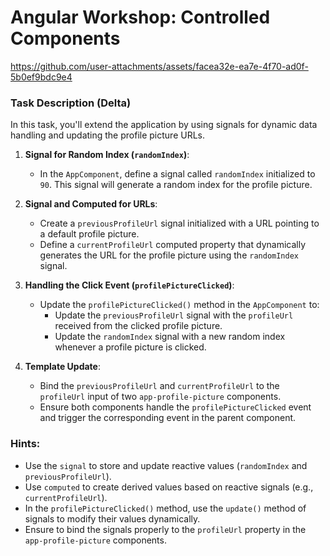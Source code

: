 # Angular Workshop: Controlled Components

https://github.com/user-attachments/assets/facea32e-ea7e-4f70-ad0f-5b0ef9bdc9e4


### Task Description (Delta)

In this task, you'll extend the application by using signals for dynamic data handling and updating the profile picture URLs.

1. **Signal for Random Index (`randomIndex`)**:

   - In the `AppComponent`, define a signal called `randomIndex` initialized to `90`. This signal will generate a random index for the profile picture.

2. **Signal and Computed for URLs**:

   - Create a `previousProfileUrl` signal initialized with a URL pointing to a default profile picture.
   - Define a `currentProfileUrl` computed property that dynamically generates the URL for the profile picture using the `randomIndex` signal.

3. **Handling the Click Event (`profilePictureClicked`)**:

   - Update the `profilePictureClicked()` method in the `AppComponent` to:
     - Update the `previousProfileUrl` signal with the `profileUrl` received from the clicked profile picture.
     - Update the `randomIndex` signal with a new random index whenever a profile picture is clicked.

4. **Template Update**:
   - Bind the `previousProfileUrl` and `currentProfileUrl` to the `profileUrl` input of two `app-profile-picture` components.
   - Ensure both components handle the `profilePictureClicked` event and trigger the corresponding event in the parent component.

### Hints:

- Use the `signal` to store and update reactive values (`randomIndex` and `previousProfileUrl`).
- Use `computed` to create derived values based on reactive signals (e.g., `currentProfileUrl`).
- In the `profilePictureClicked()` method, use the `update()` method of signals to modify their values dynamically.
- Ensure to bind the signals properly to the `profileUrl` property in the `app-profile-picture` components.
